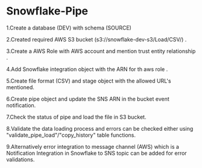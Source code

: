 # Snowflake-Pipe

1.Create a database (DEV) with schema (SOURCE)

2.Created required AWS S3 bucket (s3://snowflake-dev-s3/Load/CSV/) . 

3.Create a AWS Role with AWS account and mention trust entity relationship .

4.Add Snowflake integration object with the ARN for th aws role .

5.Create file format (CSV) and stage object with the allowed URL's mentioned.

6.Create pipe object and update the SNS ARN in the bucket event notification.

7.Check the status of pipe and load the file in S3 bucket.

8.Validate the data loading process and errors can be checked either using "validate_pipe_load"/"copy_history" table functions.

9.Alternatively error integration to message channel (AWS) which is a Notification Integration in Snowflake to SNS topic can be added for error validations. 
